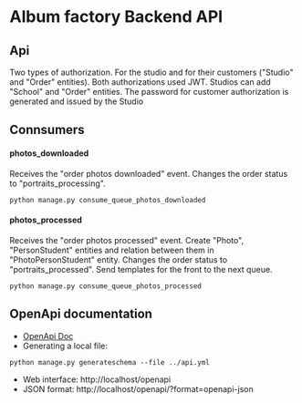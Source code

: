# Album factory Backend API

## Api
Two types of authorization. For the studio and for their customers ("Studio" and "Order" entities).
Both authorizations used JWT. Studios can add "School" and "Order" entities.
The password for customer authorization is generated and issued by the Studio

## Connsumers
#### photos_downloaded
Receives the "order photos downloaded" event.
Changes the order status to "portraits_processing".
```command line
python manage.py consume_queue_photos_downloaded
```
#### photos_processed
Receives the "order photos processed" event.
Create "Photo",  "PersonStudent" entities and relation between them in "PhotoPersonStudent" entity.
Changes the order status to "portraits_processed".
Send templates for the front to the next queue.
```command line
python manage.py consume_queue_photos_processed
```

## OpenApi documentation
- [OpenApi Doc](https://github.com/Todvaa/album-factory/blob/master/api.yml)  
- Generating a local file:
```command line
python manage.py generateschema --file ../api.yml
```
- Web interface: http://localhost/openapi
- JSON format: http://localhost/openapi/?format=openapi-json
